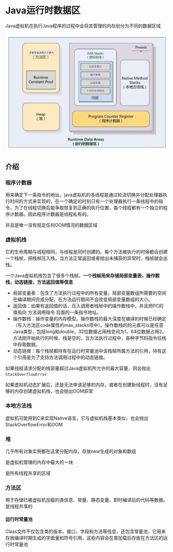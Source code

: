 # Java运行时数据区

Java虚拟机在执行Java程序的过程中会将其管理的内存划分为不同的数据区域

![运行时数据区域](image/10006199-a4108d8fb7810a71.png)

## 介绍

### 程序计数器

用来确定下一条指令的地址。java虚拟机的多线程是通过轮流切换并分配处理器执行时间的方式来实现的，在一个确定的时刻只有一个处理器执行一条线程中的指令。为了在线程切换后能争取恢复到正确的执行位置，每个线程都有一个独立的程序计数器。因此程序计数器是线程私有的。

并且是唯一没有规定任何OOM情况的数据区域



### 虚拟机栈

它的生命周期与线程相同，与线程是同时创建的。每个方法被执行的时候都会创建一个栈帧，把栈帧压入栈，当方法正常返回或者抛出未捕获的异常时，栈帧就会出栈。

一个Java虚拟机栈包含了很多个栈帧。**一个栈帧用来存储局部变量表，操作数栈，动态链接，方法返回值等信息**

* 局部变量表：包含了方法执行过程中的所有变量。局部变量数组所需要的空间在编译期间完成分配，在方法运行期间不会改变局部变量数组的大小。
* 返回值：如果有返回值的话，压入调用者栈帧中的操作数栈中，并且把PC的值指向 方法调用指令 后面的一条指令地址。
* 操作数栈：操作变量的内存模型。操作数栈的最大深度在编译的时候已经确定（写入方法区code属性的max_stacks项中）。操作数栈的的元素可以是任意Java类型，包括long和double，32位数据占用栈空间为1，64位数据占用2。方法刚开始执行的时候，栈是空的，当方法执行过程中，各种字节码指令往栈中存取数据。
* 动态链接：每个栈帧都持有在运行时常量池中该栈帧所属方法的引用，持有这个引用是为了支持方法调用过程中的动态链接。

如果线程请求分配的栈容量超过Java虚拟机所允许的最大容量，则会抛出`StackOverflowError`

如果虚拟机动态扩展后，还是无法申请足够的内存，或者在创建新线程时，没有足够的内存创建虚拟机栈，也会抛出OOM异常

### 本地方法栈

虚拟机可能用到C来实现Native语言。它与虚拟机栈基本类似，也会抛出StackOverflowError和OOM



### 堆

几乎所有对象实例都在这里分配内存。存放new生成的对象和数组

是虚拟机管理的内存中最大的一块

是所有线程共享的区域



### 方法区

用于存储已被虚拟机加载的类信息、常量、静态变量、即时编译后的代码等数据。是线程共享的

#### 运行时常量池

Class文件不仅包含类的版本，接口，字段和方法等信息，还包含常量池，它用来存放编译时期生成的字面量和符号引用，这些内容会在类加载后存放在方法区的运行时常量池

